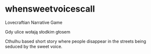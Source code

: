 # whensweetvoicescall
Lovecraftian Narrative Game

Gdy ulice wołają słodkim głosem

Cthulhu based short story where people disappear in the streets being seduced by the sweet voice.
